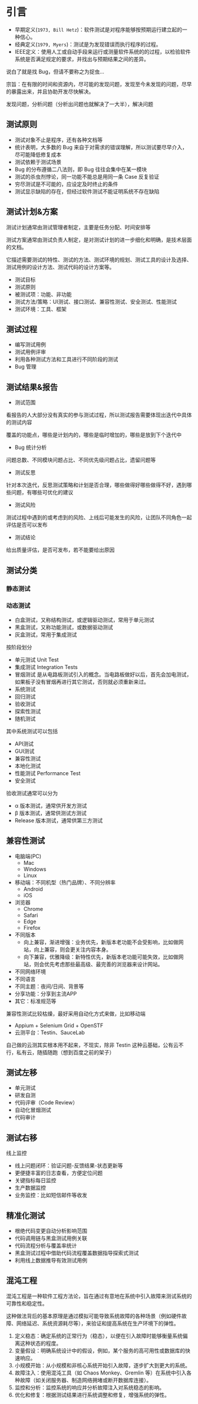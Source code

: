 # 引言

- 早期定义(`1973, Bill Hetz`)：软件测试是对程序能够按预期运行建立起的一种信心。
- 经典定义(`1979, Myers`)：测试是为发现错误而执行程序的过程。
- IEEE定义：使用人工或自动手段来运行或测量软件系统的的过程，以检验软件系统是否满足规定的要求，并找出与预期结果之间的差异。

说白了就是找 Bug，但请不要称之为捉虫...

宗旨：在有限的时间和资源内，尽可能的发现问题，发现至今未发现的问题，尽早的暴露出来，并且协助开发尽快解决。

发现问题，分析问题（分析出问题也就解决了一大半），解决问题

## 测试原则

- 测试对象不止是程序，还有各种文档等
- 统计表明，大多数的 Bug 来自于对需求的错误理解，所以测试要尽早介入，尽可能降低修复成本
- 测试依赖于测试场景
- Bug 的分布遵循二八法则，即 Bug 往往会集中在某一模块
- 测试的杀虫剂悖论，同一功能不能总是用同一条 Case 反复验证
- 穷尽测试是不可能的，应设定及时终止的条件
- 测试显示缺陷的存在，但经过软件测试不能证明系统不存在缺陷

## 测试计划&方案

测试计划通常由测试管理者制定，主要是任务分配、时间安排等

测试方案通常由测试负责人制定，是对测试计划的进一步细化和明确，是技术层面的文档。

它描述需要测试的特性、测试的方法、测试环境的规划、测试工具的设计及选择、测试用例的设计方法、测试代码的设计方案等。

- 测试目标
- 测试原则
- 被测试项：功能、非功能
- 测试方法/策略：UI测试、接口测试、兼容性测试、安全测试、性能测试
- 测试环境：工具、框架

## 测试过程

- 编写测试用例
- 测试用例评审
- 利用各种测试方法和工具进行不同阶段的测试
- Bug 管理

## 测试结果&报告

- 测试范围

看报告的人大部分没有真实的参与测试过程，所以测试报告需要体现出迭代中具体的测试内容

覆盖的功能点，哪些是计划内的，哪些是临时增加的，哪些是放到下个迭代中

- Bug 统计分析

问题总数、不同模块问题占比、不同优先级问题占比，遗留问题等

- 测试反思

针对本次迭代，反思测试策略和计划是否合理，哪些做得好哪些做得不好，遇到哪些问题，有哪些可优化的建议

- 测试风险

测试过程中遇到的或考虑到的风险、上线后可能发生的风险，让团队不同角色一起评估是否可以发布

- 测试结论

给出质量评估，是否可发布，若不能要给出原因

## 测试分类

### 静态测试

### 动态测试

- 白盒测试，又称结构测试，或逻辑驱动测试，常用于单元测试
- 黑盒测试，又称功能测试，或数据驱动测试
- 灰盒测试，常用于集成测试

按阶段划分

- 单元测试 Unit Test
- 集成测试 Integration Tests
- 冒烟测试 是从电路板测试引入的概念。当电路板做好以后，首先会加电测试，如果板子没有冒烟再进行其它测试，否则就必须重新来过。
- 系统测试
- 回归测试
- 验收测试
- 探索性测试
- 随机测试

其中系统测试可以包括

- API测试
- GUI测试
- 兼容性测试
- 本地化测试
- 性能测试 Performance Test
- 安全测试

验收测试通常可以分为

- α 版本测试，通常供开发方测试
- β 版本测试，通常供测试方测试
- Release 版本测试，通常供第三方测试

## 兼容性测试

- 电脑端(PC)
    - Mac
    - Windows
    - Linux
- 移动端：不同机型（热门品牌）、不同分辨率
    - Android
    - iOS
- 浏览器
    - Chrome
    - Safari
    - Edge
    - Firefox
- 不同版本
    - 向上兼容，渐进增强：业务优先，新版本老功能不会受影响，比如做网站，向上兼容，则会更关注内容本身。
    - 向下兼容，优雅降级：新特性优先，新版本老功能可能失效，比如做网站，则会优先考虑那些最高级、最完善的浏览器来设计网站。
- 不同网络环境
- 不同语言
- 不同主题：夜间/日间、背景等
- 分享功能：分享到主流APP
- 其它：标准规范等

兼容性测试比较枯燥，最好采用自动化方式来做，比如移动端

- Appium + Selenium Grid + OpenSTF
- 云测平台：Testin、SauceLab

自己做的云测其实根本用不起来，不现实，除非 Testin 这种云基础，公有云不行，私有云，随插随跑（想到百度之前的架子）

## 测试左移

- 单元测试
- 研发自测
- 代码评审（Code Review）
- 自动化冒烟测试
- 代码审计

## 测试右移

线上监控

- 线上问题闭环：验证问题-反馈结果-状态更新等
- 更便捷丰富的日志查看，方便定位问题
- 关键指标每日监控
- 生产数据监控
- 业务监控：比如短信邮件等收发

## 精准化测试

- 根绝代码变更自动分析影响范围
- 代码调用链与黑盒测试用例关联
- 代码流程分析与覆盖率统计
- 黑盒测试过程中借助代码流程覆盖数据指导探索式测试
- 利用线上数据推导有效测试用例

## 混沌工程

混沌工程是一种软件工程方法论，旨在通过有意地在系统中引入故障来测试系统的可靠性和稳定性。

这种做法背后的基本原理是通过模拟可能导致系统故障的各种场景（例如硬件故障、网络延迟、系统资源耗尽等），来验证和提高系统在生产环境下的弹性。

1. 定义稳态：确定系统的正常行为（稳态），以便在引入故障时能够衡量系统偏离这种状态的程度。
2. 变量假设：明确系统设计中的假设，例如，某个服务的高可用性或数据库的快速响应。
3. 小规模开始：从小规模和非核心系统开始引入故障，逐步扩大到更大的系统。
4. 故障注入：使用混沌工具（如 Chaos Monkey、Gremlin 等）在系统中引入各种故障（如关闭服务器、制造网络拥堵或断开数据库连接）。
5. 监控和分析：监控系统的响应并分析故障注入对系统稳态的影响。
6. 优化和修复：根据测试结果进行系统调整和修复，增强系统的弹性。
